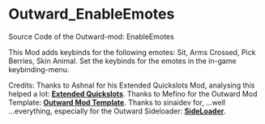 # Outward_EnableEmotes

Source Code of the Outward-mod: EnableEmotes

This Mod adds keybinds for the following emotes: Sit, Arms Crossed, Pick Berries, Skin Animal.
Set the keybinds for the emotes in the in-game keybinding-menu.

Credits:
Thanks to Ashnal for his Extended Quickslots Mod, analysing this helped a lot: **[Extended Quickslots](https://www.nexusmods.com/outward/mods/41?tab=description)**.
Thanks to Mefino for the Outward Mod Template: **[Outward Mod Template](https://github.com/Mefino/OutwardModTemplate)**.
Thanks to sinaidev for, ...well ...everything, especially for the Outward Sideloader: **[SideLoader](https://outward.thunderstore.io/package/sinai-dev/SideLoader/3.8.4/)**.